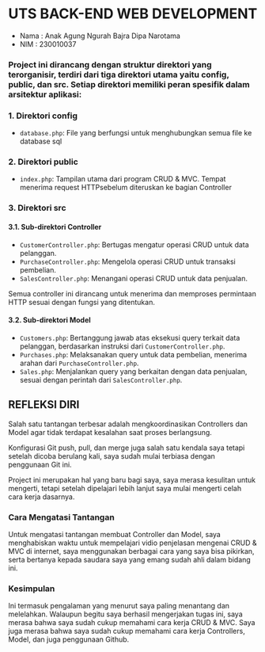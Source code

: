 # UTS BACK-END WEB DEVELOPMENT

- Nama : Anak Agung Ngurah Bajra Dipa Narotama
- NIM : 230010037

### Project ini dirancang dengan struktur direktori yang terorganisir, terdiri dari tiga direktori utama yaitu config, public, dan src. Setiap direktori memiliki peran spesifik dalam arsitektur aplikasi:

### 1. Direktori config

- `database.php`: File yang berfungsi untuk menghubungkan semua file ke database sql

### 2. Direktori public

- `index.php`: Tampilan utama dari program CRUD & MVC. Tempat menerima request HTTPsebelum diteruskan ke bagian Controller

### 3. Direktori src

#### 3.1. Sub-direktori Controller

- `CustomerController.php`: Bertugas mengatur operasi CRUD untuk data pelanggan.
- `PurchaseController.php`: Mengelola operasi CRUD untuk transaksi pembelian.
- `SalesController.php`: Menangani operasi CRUD untuk data penjualan.

Semua controller ini dirancang untuk menerima dan memproses permintaan HTTP sesuai dengan fungsi yang ditentukan.

#### 3.2. Sub-direktori Model

- `Customers.php`: Bertanggung jawab atas eksekusi query terkait data pelanggan, berdasarkan instruksi dari `CustomerController.php`.
- `Purchases.php`: Melaksanakan query untuk data pembelian, menerima arahan dari `PurchaseController.php`.
- `Sales.php`: Menjalankan query yang berkaitan dengan data penjualan, sesuai dengan perintah dari `SalesController.php`.

## REFLEKSI DIRI

Salah satu tantangan terbesar adalah mengkoordinasikan Controllers dan Model agar tidak terdapat kesalahan saat proses berlangsung.

Konfigurasi Git push, pull, dan merge juga salah satu kendala saya tetapi setelah dicoba berulang kali, saya sudah mulai terbiasa dengan penggunaan Git ini.

Project ini merupakan hal yang baru bagi saya, saya merasa kesulitan untuk mengerti, tetapi setelah dipelajari lebih lanjut saya mulai mengerti celah cara kerja dasarnya.

### Cara Mengatasi Tantangan

Untuk mengatasi tantangan membuat Controller dan Model, saya menghabiskan waktu untuk mempelajari vidio penjelasan mengenai CRUD & MVC di internet, saya menggunakan berbagai cara yang saya bisa pikirkan, serta bertanya kepada saudara saya yang emang sudah ahli dalam bidang ini.

### Kesimpulan

Ini termasuk pengalaman yang menurut saya paling menantang dan melelahkan. Walaupun begitu saya berhasil mengerjakan tugas ini, saya merasa bahwa saya sudah cukup memahami cara kerja CRUD & MVC. Saya juga merasa bahwa saya sudah cukup memahami cara kerja Controllers, Model, dan juga penggunaan Github.
